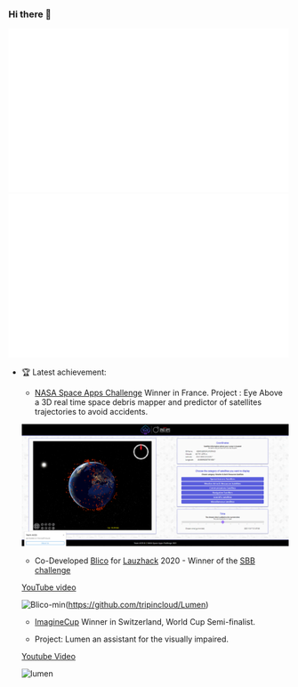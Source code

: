 ### Hi there 👋

![](https://github.com/tripincloud/github-stats/blob/master/generated/overview.svg)
![](https://github.com/tripincloud/github-stats/blob/master/generated/languages.svg)

- :trophy: Latest achievement:
  - [NASA Space Apps Challenge](https://www.spaceappschallenge.org/) Winner in France. Project : Eye Above a 3D real time space debris mapper and predictor of satellites trajectories to avoid accidents.
  
   [<img src="eye_above.PNG" alt="nasa_challenge" style="width: 640px;"/>](https://github.com/tripincloud/ACES-NASA)

  - Co-Developed [Blico](https://github.com/nodiz/Blico) for [Lauzhack](https://lauzhack.com/) 2020 - Winner of the [SBB challenge](https://devpost.com/software/blinddetector)
  
  [YouTube video](https://www.youtube.com/watch?v=M2HeJXddtcc)
  
  <img src="Blico-min.gif" alt="Blico-min" style="width: 640px;"/>(https://github.com/tripincloud/Lumen)
  
  - [ImagineCup](https://imaginecup.microsoft.com/en-us/Events) Winner in Switzerland, World Cup Semi-finalist.
  
  - Project: Lumen an assistant for the visually impaired.
  
  [Youtube Video](https://www.youtube.com/watch?v=dF65xZh1xRg)
  
  <img src="lumen.png" alt="lumen" style="width: 640px;"/>

<!--
**tripincloud/tripincloud** is a ✨ _special_ ✨ repository because its `README.md` (this file) appears on your GitHub profile.
